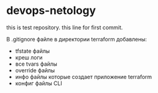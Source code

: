 # devops-netology

this is test repository.
this line for first commit.

В .gitignore файле в директории terraform добавлены:
- tfstate файлы
- креш логи
- все tvars файлы
- override файлы
- инфо файлы которые создает приложение terraform
- конфиг файлы CLI
